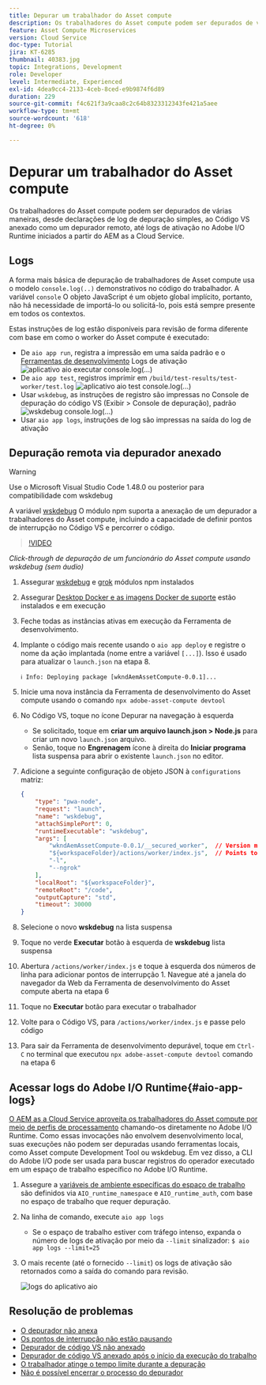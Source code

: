 ```yaml
---
title: Depurar um trabalhador do Asset compute
description: Os trabalhadores do Asset compute podem ser depurados de várias maneiras, desde declarações de log de depuração simples, ao Código VS anexado como um depurador remoto, até logs de ativação no Adobe I/O Runtime iniciados a partir do AEM as a Cloud Service.
feature: Asset Compute Microservices
version: Cloud Service
doc-type: Tutorial
jira: KT-6285
thumbnail: 40383.jpg
topic: Integrations, Development
role: Developer
level: Intermediate, Experienced
exl-id: 4dea9cc4-2133-4ceb-8ced-e9b9874f6d89
duration: 229
source-git-commit: f4c621f3a9caa8c2c64b8323312343fe421a5aee
workflow-type: tm+mt
source-wordcount: '618'
ht-degree: 0%

---
```


# Depurar um trabalhador do Asset compute

Os trabalhadores do Asset compute podem ser depurados de várias maneiras, desde declarações de log de depuração simples, ao Código VS anexado como um depurador remoto, até logs de ativação no Adobe I/O Runtime iniciados a partir do AEM as a Cloud Service.

## Logs

A forma mais básica de depuração de trabalhadores de Asset compute usa o modelo `console.log(..)` demonstrativos no código do trabalhador. A variável `console` O objeto JavaScript é um objeto global implícito, portanto, não há necessidade de importá-lo ou solicitá-lo, pois está sempre presente em todos os contextos.

Estas instruções de log estão disponíveis para revisão de forma diferente com base em como o worker do Asset compute é executado:

+ De `aio app run`, registra a impressão em uma saída padrão e o [Ferramentas de desenvolvimento](../develop/development-tool.md) Logs de ativação
  ![aplicativo aio executar console.log(...)](./assets/debug/console-log__aio-app-run.png)
+ De `aio app test`, registros imprimir em `/build/test-results/test-worker/test.log`
  ![aplicativo aio test console.log(...)](./assets/debug/console-log__aio-app-test.png)
+ Usar `wskdebug`, as instruções de registro são impressas no Console de depuração do código VS (Exibir > Console de depuração), padrão
  ![wskdebug console.log(...)](./assets/debug/console-log__wskdebug.png)
+ Usar `aio app logs`, instruções de log são impressas na saída do log de ativação

## Depuração remota via depurador anexado

>[!WARNING]
>
>Use o Microsoft Visual Studio Code 1.48.0 ou posterior para compatibilidade com wskdebug

A variável [wskdebug](https://www.npmjs.com/package/@openwhisk/wskdebug) O módulo npm suporta a anexação de um depurador a trabalhadores do Asset compute, incluindo a capacidade de definir pontos de interrupção no Código VS e percorrer o código.

>[!VIDEO](https://video.tv.adobe.com/v/40383?quality=12&learn=on)

_Click-through de depuração de um funcionário do Asset compute usando wskdebug (sem áudio)_

1. Assegurar [wskdebug](../set-up/development-environment.md#wskdebug) e [grok](../set-up/development-environment.md#ngork) módulos npm instalados
1. Assegurar [Desktop Docker e as imagens Docker de suporte](../set-up/development-environment.md#docker) estão instalados e em execução
1. Feche todas as instâncias ativas em execução da Ferramenta de desenvolvimento.
1. Implante o código mais recente usando o `aio app deploy`  e registre o nome da ação implantada (nome entre a variável `[...]`). Isso é usado para atualizar o `launch.json` na etapa 8.

   ```
   ℹ Info: Deploying package [wkndAemAssetCompute-0.0.1]...
   ```


1. Inicie uma nova instância da Ferramenta de desenvolvimento do Asset compute usando o comando `npx adobe-asset-compute devtool`
1. No Código VS, toque no ícone Depurar na navegação à esquerda
   + Se solicitado, toque em __criar um arquivo launch.json > Node.js__ para criar um novo `launch.json` arquivo.
   + Senão, toque no __Engrenagem__ ícone à direita do __Iniciar programa__ lista suspensa para abrir o existente `launch.json` no editor.
1. Adicione a seguinte configuração de objeto JSON à `configurations` matriz:

   ```json
   {
       "type": "pwa-node",
       "request": "launch",
       "name": "wskdebug",
       "attachSimplePort": 0,
       "runtimeExecutable": "wskdebug",
       "args": [
           "wkndAemAssetCompute-0.0.1/__secured_worker",  // Version must match your Asset Compute worker's version
           "${workspaceFolder}/actions/worker/index.js",  // Points to your worker
           "-l",
           "--ngrok"
       ],
       "localRoot": "${workspaceFolder}",
       "remoteRoot": "/code",
       "outputCapture": "std",
       "timeout": 30000
   }
   ```

1. Selecione o novo __wskdebug__ na lista suspensa
1. Toque no verde __Executar__ botão à esquerda de __wskdebug__ lista suspensa
1. Abertura `/actions/worker/index.js` e toque à esquerda dos números de linha para adicionar pontos de interrupção 1. Navegue até a janela do navegador da Web da Ferramenta de desenvolvimento do Asset compute aberta na etapa 6
1. Toque no __Executar__ botão para executar o trabalhador
1. Volte para o Código VS, para `/actions/worker/index.js` e passe pelo código
1. Para sair da Ferramenta de desenvolvimento depurável, toque em `Ctrl-C` no terminal que executou `npx adobe-asset-compute devtool` comando na etapa 6

## Acessar logs do Adobe I/O Runtime{#aio-app-logs}

[O AEM as a Cloud Service aproveita os trabalhadores do Asset compute por meio de perfis de processamento](../deploy/processing-profiles.md) chamando-os diretamente no Adobe I/O Runtime. Como essas invocações não envolvem desenvolvimento local, suas execuções não podem ser depuradas usando ferramentas locais, como Asset compute Development Tool ou wskdebug. Em vez disso, a CLI do Adobe I/O pode ser usada para buscar registros do operador executado em um espaço de trabalho específico no Adobe I/O Runtime.

1. Assegure a [variáveis de ambiente específicas do espaço de trabalho](../deploy/runtime.md) são definidos via `AIO_runtime_namespace` e `AIO_runtime_auth`, com base no espaço de trabalho que requer depuração.
1. Na linha de comando, execute `aio app logs`
   + Se o espaço de trabalho estiver com tráfego intenso, expanda o número de logs de ativação por meio da `--limit` sinalizador:
     `$ aio app logs --limit=25`
1. O mais recente (até o fornecido `--limit`) os logs de ativação são retornados como a saída do comando para revisão.

   ![logs do aplicativo aio](./assets/debug/aio-app-logs.png)

## Resolução de problemas

+ [O depurador não anexa](../troubleshooting.md#debugger-does-not-attach)
+ [Os pontos de interrupção não estão pausando](../troubleshooting.md#breakpoints-no-pausing)
+ [Depurador de código VS não anexado](../troubleshooting.md#vs-code-debugger-not-attached)
+ [Depurador de código VS anexado após o início da execução do trabalho](../troubleshooting.md#vs-code-debugger-attached-after-worker-execution-began)
+ [O trabalhador atinge o tempo limite durante a depuração](../troubleshooting.md#worker-times-out-while-debugging)
+ [Não é possível encerrar o processo do depurador](../troubleshooting.md#cannot-terminate-debugger-process)
